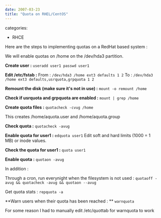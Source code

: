 ```yaml
---
date: 2007-03-23
title: "Quota on RHEL/CentOS"
---
```








categories:
- RHCE


Here are the steps to implementing quotas on a RedHat based system :

We will enable quotas on /home on the /dev/hda3 partition.



**Create user :**
`useradd user1
passwd user1`

**Edit /etc/fstab :**
From :
`/dev/hda3 /home ext3 defaults 1 2`
To : 
`/dev/hda3 /home ext3 defaults,usrquota,grpquota 1 2`

**Remount the disk (make sure it's not in use) :**
`mount -o remount /home`

**Check if usrquota and grpquota are enabled :**
`mount | grep /home`

**Create quota files :**
`quotacheck -cvug /home`

This creates /home/aquota.user and /home/aquota.group

**Check quota :**
`quotacheck -avug`

**Enable quota for user1 :**
`edquota user1`
Edit soft and hard limits (1000 = 1 MB) or inode values.

**Check the quota for user1 :**
`quota user1`

**Enable quota :**
`quotaon -avug`

In addition :

Through a cron, run everynight when the filesystem is not used :
`quotaoff -avug && quotacheck -avug && quotaon --avug`

Get quota stats :
`repquota -a`

**Warn users when their quota has been reached : **
`warnquota`

For some reason I had to manually edit /etc/quottab for warnquota to work

